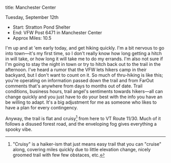 title: Manchester Center

Tuesday, September 12th

- Start: Stratton Pond Shelter
- End: VFW Post 6471 in Manchester Center
- Approx Miles: 10.5

I'm up and at 'em early today, and get hiking quickly. I'm a bit nervous to go into town—it's my first time, so I don't really know how long getting a hitch in will take, or how long it will take me to do my errands. I'm also not sure if I'm going to stay the night in town or try to hitch back out to the trail in the afternoon. I've heard a rumor that the VFW lets hikers camp in their backyard, but I don't want to count on it. So much of thru-hiking is like this; you're operating on information passed down the trail and from FarOut comments that's anywhere from days to months out of date. Trail conditions, business hours, trail angel's sentiments towards hikers—all can change quickly and you just have to do your best with the info you have an be willing to adapt. It's a big adjustment for me as someone who likes to have a plan for every contingency.

Anyway, the trail is flat and cruisy[^1] from here to VT Route 11/30. Much of it follows a disused forest road, and the enveloping fog gives everything a spooky vibe.




[^1]: "Cruisy" is a haiker-ism that just means easy trail that you can "cruise" along, covering miles quickly due to little elevation change, nicely groomed trail with few few obstaces, etc.
